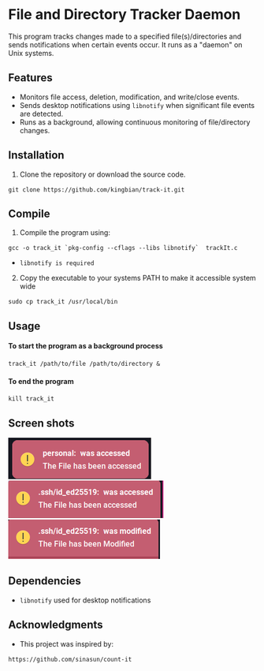 # File and Directory Tracker Daemon

This program tracks changes made to a specified file(s)/directories and sends notifications when certain events occur. It runs as a "daemon" on Unix systems.

## Features

- Monitors file access, deletion, modification, and write/close events.
- Sends desktop notifications using `libnotify` when significant file events are detected.
- Runs as a background, allowing continuous monitoring of file/directory changes.

## Installation

1. Clone the repository or download the source code.

```
git clone https://github.com/kingbian/track-it.git
```

## Compile

1. Compile the program using:

```
gcc -o track_it `pkg-config --cflags --libs libnotify`  trackIt.c
```

- `libnotify is required`

2. Copy the executable to your systems PATH to make it accessible system wide

```
sudo cp track_it /usr/local/bin
```

## Usage

#### To start the program as a background process

```
track_it /path/to/file /path/to/directory &
```

#### To end the program

```
kill track_it
```

## Screen shots

![Alt text](screen_shots/image.png) ![Alt text](screen_shots/image-1.png) ![Alt text](screen_shots/image-2.png)

## Dependencies

- `libnotify` used for desktop notifications

## Acknowledgments

- This project was inspired by:

```
https://github.com/sinasun/count-it
```
